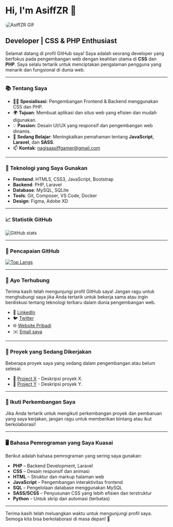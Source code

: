 # Hi, I'm AsiffZR 👋

<img src="https://media.tenor.com/iRkL6OMGhU4AAAAM/alarm.gif" alt="AsiffZR GIF" style="max-width:100%; height:auto; border-radius:10px;">

## Developer | CSS & PHP Enthusiast

Selamat datang di profil GitHub saya! Saya adalah seorang developer yang berfokus pada pengembangan web dengan keahlian utama di **CSS** dan **PHP**. Saya selalu tertarik untuk menciptakan pengalaman pengguna yang menarik dan fungsional di dunia web.

---

### 📚 Tentang Saya
- 👨‍💻 **Spesialisasi**: Pengembangan Frontend & Backend menggunakan CSS dan PHP.
- 🌍 **Tujuan**: Membuat aplikasi dan situs web yang efisien dan mudah digunakan.
- 💡 **Passion**: Desain UI/UX yang responsif dan pengembangan web dinamis.
- 🌱 **Sedang Belajar**: Meningkatkan pemahaman tentang **JavaScript**, **Laravel**, dan **SASS**.
- 📫 **Kontak**: [nagisaasiffgamer@gmail.com](mailto:nagisaasiffgamer@gmail.com)

---

### 🚀 Teknologi yang Saya Gunakan
- **Frontend**: HTML5, CSS3, JavaScript, Bootstrap
- **Backend**: PHP, Laravel
- **Database**: MySQL, SQLite
- **Tools**: Git, Composer, VS Code, Docker
- **Design**: Figma, Adobe XD

---

### 📈 Statistik GitHub

![GitHub stats](https://github-readme-stats.vercel.app/api?username=asiffzr&show_icons=true&count_private=true&hide_title=true&hide=prs&theme=dark)

---

### 🎯 Pencapaian GitHub

[![Top Langs](https://github-readme-stats.vercel.app/api/top-langs/?username=asiffzr&layout=compact&theme=dark)](https://github.com/asiffzr)

---

### 💬 Ayo Terhubung

Terima kasih telah mengunjungi profil GitHub saya! Jangan ragu untuk menghubungi saya jika Anda tertarik untuk bekerja sama atau ingin berdiskusi tentang teknologi terbaru dalam dunia pengembangan web.

- 🔗 [LinkedIn](https://www.linkedin.com/in/asiffzr)
- 🐦 [Twitter](https://twitter.com/asiffzr)
- 🌐 [Website Pribadi](https://www.asiffzr.com)
- ✉️ [Email saya](mailto:nagisaasiffgamer@gmail.com)

---

### 📅 Proyek yang Sedang Dikerjakan

Beberapa proyek saya yang sedang dalam pengembangan atau belum selesai:
- 🔄 [Project X](https://github.com/asiffzr/project-x) - Deskripsi proyek X.
- 🔄 [Project Y](https://github.com/asiffzr/project-y) - Deskripsi proyek Y.

---

### 📝 Ikuti Perkembangan Saya

Jika Anda tertarik untuk mengikuti perkembangan proyek dan pembaruan yang saya kerjakan, jangan ragu untuk memberikan bintang atau ikut berkolaborasi!

---

### 🖥️ Bahasa Pemrograman yang Saya Kuasai

Berikut adalah bahasa pemrograman yang sering saya gunakan:

- **PHP** – Backend Development, Laravel
- **CSS** – Desain responsif dan animasi
- **HTML** – Struktur dan markup halaman web
- **JavaScript** – Pengembangan interaktivitas frontend
- **SQL** – Pengelolaan database menggunakan MySQL
- **SASS/SCSS** – Penyusunan CSS yang lebih efisien dan terstruktur
- **Python** – Untuk skrip dan automasi (terbatas)
  
---

Terima kasih telah meluangkan waktu untuk mengunjungi profil saya. Semoga kita bisa berkolaborasi di masa depan! 🚀
